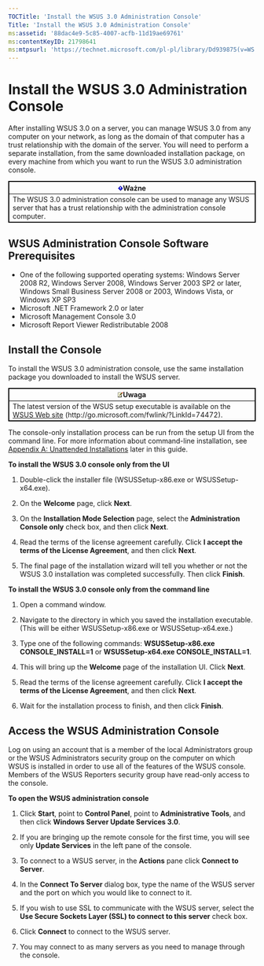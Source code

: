 ```yaml
---
TOCTitle: 'Install the WSUS 3.0 Administration Console'
Title: 'Install the WSUS 3.0 Administration Console'
ms:assetid: '88dac4e9-5c85-4007-acfb-11d19ae69761'
ms:contentKeyID: 21798641
ms:mtpsurl: 'https://technet.microsoft.com/pl-pl/library/Dd939875(v=WS.10)'
---
```


Install the WSUS 3.0 Administration Console
===========================================

After installing WSUS 3.0 on a server, you can manage WSUS 3.0 from any computer on your network, as long as the domain of that computer has a trust relationship with the domain of the server. You will need to perform a separate installation, from the same downloaded installation package, on every machine from which you want to run the WSUS 3.0 administration console.

 
<table style="border:1px solid black;">
<colgroup>
<col width="100%" />
</colgroup>
<thead>
<tr class="header">
<th style="border:1px solid black;" ><img src="images/Dd939875.Important(WS.10).gif" />Ważne</th>
</tr>
</thead>
<tbody>
<tr class="odd">
<td style="border:1px solid black;">The WSUS 3.0 administration console can be used to manage any WSUS server that has a trust relationship with the administration console computer.
</td>
</tr>
</tbody>
</table>
 

WSUS Administration Console Software Prerequisites
--------------------------------------------------

-   One of the following supported operating systems: Windows Server 2008 R2, Windows Server 2008, Windows Server 2003 SP2 or later, Windows Small Business Server 2008 or 2003, Windows Vista, or Windows XP SP3
-   Microsoft .NET Framework 2.0 or later
-   Microsoft Management Console 3.0
-   Microsoft Report Viewer Redistributable 2008

Install the Console
-------------------

To install the WSUS 3.0 administration console, use the same installation package you downloaded to install the WSUS server.

 
<table style="border:1px solid black;">
<colgroup>
<col width="100%" />
</colgroup>
<thead>
<tr class="header">
<th style="border:1px solid black;" ><img src="images/Dd939875.note(WS.10).gif" />Uwaga</th>
</tr>
</thead>
<tbody>
<tr class="odd">
<td style="border:1px solid black;">The latest version of the WSUS setup executable is available on the <a href="http://go.microsoft.com/fwlink/?linkid=74472">WSUS Web site</a> (http://go.microsoft.com/fwlink/?LinkId=74472).
</td>
</tr>
</tbody>
</table>
 

The console-only installation process can be run from the setup UI from the command line. For more information about command-line installation, see [Appendix A: Unattended Installations](https://technet.microsoft.com/2443408e-5bd2-4b1f-b0a5-7ee1452fe5bc) later in this guide.

**To install the WSUS 3.0 console only from the UI**
1.  Double-click the installer file (WSUSSetup-x86.exe or WSUSSetup-x64.exe).

2.  On the **Welcome** page, click **Next**.

3.  On the **Installation Mode Selection** page, select the **Administration Console only** check box, and then click **Next**.

4.  Read the terms of the license agreement carefully. Click **I accept the terms of the License Agreement**, and then click **Next**.

5.  The final page of the installation wizard will tell you whether or not the WSUS 3.0 installation was completed successfully. Then click **Finish**.

**To install the WSUS 3.0 console only from the command line**
1.  Open a command window.

2.  Navigate to the directory in which you saved the installation executable. (This will be either WSUSSetup-x86.exe or WSUSSetup-x64.exe.)

3.  Type one of the following commands: **WSUSSetup-x86.exe CONSOLE\_INSTALL=1** or **WSUSSetup-x64.exe CONSOLE\_INSTALL=1**.

4.  This will bring up the **Welcome** page of the installation UI. Click **Next**.

5.  Read the terms of the license agreement carefully. Click **I accept the terms of the License Agreement**, and then click **Next**.

6.  Wait for the installation process to finish, and then click **Finish**.

Access the WSUS Administration Console
--------------------------------------

Log on using an account that is a member of the local Administrators group or the WSUS Administrators security group on the computer on which WSUS is installed in order to use all of the features of the WSUS console. Members of the WSUS Reporters security group have read-only access to the console.

**To open the WSUS administration console**
1.  Click **Start**, point to **Control Panel**, point to **Administrative Tools**, and then click **Windows Server Update Services 3.0**.

2.  If you are bringing up the remote console for the first time, you will see only **Update Services** in the left pane of the console.

3.  To connect to a WSUS server, in the **Actions** pane click **Connect to Server**.

4.  In the **Connect To Server** dialog box, type the name of the WSUS server and the port on which you would like to connect to it.

5.  If you wish to use SSL to communicate with the WSUS server, select the **Use Secure Sockets Layer (SSL) to connect to this server** check box.

6.  Click **Connect** to connect to the WSUS server.

7.  You may connect to as many servers as you need to manage through the console.
